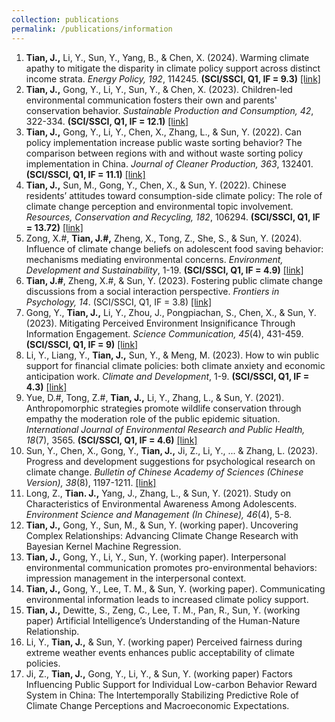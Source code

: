 ```yaml
---
collection: publications
permalink: /publications/information
---
```

  1. **Tian, J.,** Li, Y., Sun, Y., Yang, B., & Chen, X. (2024). Warming climate apathy to mitigate the disparity in climate policy support across distinct income strata. _Energy Policy, 192_, 114245. **(SCI/SSCI, Q1, IF = 9.3)** [[link]](https://doi.org/10.1016/j.enpol.2024.114245)
  2. **Tian, J.,** Gong, Y., Li, Y., Sun, Y., & Chen, X. (2023). Children-led environmental communication fosters their own and parents' conservation behavior. _Sustainable Production and Consumption, 42_, 322-334. **(SCI/SSCI, Q1, IF = 12.1)** [[link]](https://doi.org/10.1016/j.spc.2023.10.006)
  3. **Tian, J.,** Gong, Y., Li, Y., Chen, X., Zhang, L., & Sun, Y. (2022). Can policy implementation increase public waste sorting behavior? The comparison between regions with and without waste sorting policy implementation in China. _Journal of Cleaner Production, 363_, 132401. **(SCI/SSCI, Q1, IF = 11.1)** [[link]](https://doi.org/10.1016/j.jclepro.2022.132401)
  4. **Tian, J.,** Sun, M., Gong, Y., Chen, X., & Sun, Y. (2022). Chinese residents’ attitudes toward consumption-side climate policy: The role of climate change perception and environmental topic involvement. _Resources, Conservation and Recycling, 182_, 106294.  **(SCI/SSCI, Q1, IF = 13.72)** [[link]](https://doi.org/10.1016/j.resconrec.2022.106294)
  5. Zong, X.#, **Tian, J.#,** Zheng, X., Tong, Z., She, S., & Sun, Y. (2024). Influence of climate change beliefs on adolescent food saving behavior: mechanisms mediating environmental concerns. _Environment, Development and Sustainability_, 1-19. **(SCI/SSCI, Q1, IF = 4.9)** [[link]](https://doi.org/10.1007/s10668-023-04454-9)
  6. **Tian, J.#**, Zheng, X.#, & Sun, Y. (2023). Fostering public climate change discussions from a social interaction perspective. _Frontiers in Psychology, 14_. (SCI/SSCI, Q1, IF = 3.8) [[link]](https://doi.org/10.3389/fpsyg.2023.1258150)
  7. Gong, Y., **Tian, J.,** Li, Y., Zhou, J., Pongpiachan, S., Chen, X., & Sun, Y. (2023). Mitigating Perceived Environment Insignificance Through Information Engagement. _Science Communication, 45_(4), 431-459. **(SCI/SSCI, Q1, IF = 9)** [[link]](https://doi.org/10.1177/10755470231188357)
  8. Li, Y., Liang, Y., **Tian, J.,** Sun, Y., & Meng, M. (2023). How to win public support for financial climate policies: both climate anxiety and economic anticipation work. _Climate and Development_, 1-9. **(SCI/SSCI, Q1, IF = 4.3)** [[link]](https://doi.org/10.1080/17565529.2023.2266420)
  9. Yue, D.#, Tong, Z.#, **Tian, J.,** Li, Y., Zhang, L., & Sun, Y. (2021). Anthropomorphic strategies promote wildlife conservation through empathy the moderation role of the public epidemic situation. _International Journal of Environmental Research and Public Health, 18_(7), 3565. **(SCI/SSCI, Q1, IF = 4.6)** [[link]](https://doi.org/10.3390/ijerph18073565)
  10. Sun, Y., Chen, X., Gong, Y., **Tian, J.,** Ji, Z., Li, Y., ... & Zhang, L. (2023). Progress and development suggestions for psychological research on climate change. _Bulletin of Chinese Academy of Sciences (Chinese Version), 38_(8), 1197-1211. [[link]](https://doi.org/10.16418/j.issn.1000-3045.20230610001)
  11. Long, Z., **Tian. J.,** Yang, J., Zhang, L., & Sun, Y. (2021). Study on Characteristics of Environmental Awareness Among Adolescents. _Environment Science and Management (In Chinese), 46_(4), 5-8.
  12. **Tian, J.,** Gong, Y., Sun, M., & Sun, Y. (working paper). Uncovering Complex Relationships: Advancing Climate Change Research with Bayesian Kernel Machine Regression.
  13. **Tian, J.,** Gong, Y., Li, Y., Sun, Y. (working paper). Interpersonal environmental communication promotes pro-environmental behaviors: impression management in the interpersonal context.
  14. **Tian, J.,** Gong, Y., Lee, T. M., & Sun, Y. (working paper). Communicating environmental information leads to increased climate policy support.
  15. **Tian, J.,** Dewitte, S., Zeng, C., Lee, T. M., Pan, R., Sun, Y. (working paper) Artificial Intelligence’s Understanding of the Human-Nature Relationship.
  16. Li, Y., **Tian, J.,** & Sun, Y. (working paper) Perceived fairness during extreme weather events enhances public acceptability of climate policies.
  17. Ji, Z., **Tian, J.,** Gong, Y., Li, Y., & Sun, Y. (working paper) Factors Influencing Public Support for Individual Low-carbon Behavior Reward System in China: The Intertemporally Stabilizing Predictive Role of Climate Change Perceptions and Macroeconomic Expectations.
